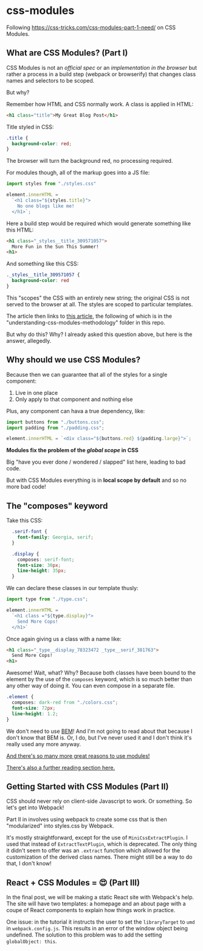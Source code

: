 # css-modules

Following https://css-tricks.com/css-modules-part-1-need/ on CSS Modules.

## What are CSS Modules? (Part I)

CSS Modules is not an _official spec_ or an _implementation in the browser_ but rather a process in a build step (webpack or browserify) that changes class names and selectors to be scoped.

But why?

Remember how HTML and CSS normally work.  A class is applied in HTML:

```html
<h1 class="title">My Great Blog Post</h1>
```

Title styled in CSS:

```css
.title {
  background-color: red;
}
```

The browser will turn the background red, no processing required.

For modules though, all of the markup goes into a JS file:

```javascript
import styles from "./styles.css"

element.innerHTML = 
  `<h1 class="${styles.title}">
    No one blogs like me!
  </h1>`;
```

Here a build step would be required which would generate something like this HTML:

```html
<h1 class="_styles__title_309571057">
  More Fun in the Sun This Summer!
<h1>
```

And something like this CSS:
```css
._styles__title_309571057 {
  background-color: red
}
```

This "scopes" the CSS with an entirely new string; the original CSS is not served to the browser at all.  The styles are scoped to particular templates.  

The article then links to [this article](https://www.sitepoint.com/understanding-css-modules-methodology/), the following of which is in the "understanding-css-modules-methodology" folder in this repo.

But why do this?  Why?  I already asked this question above, but here is the answer, allegedly.

## Why should we use CSS Modules?

Because then we can guarantee that all of the styles for a single component:

1.  Live in one place
2.  Only apply to that component and nothing else

Plus, any component can hava a true dependency, like:

```javascript
import buttons from "./buttons.css";
import padding from "./padding.css";

element.innerHTML = `<div class="${buttons.red} ${padding.large}">`;
```

**Modules fix the problem of the _global scope_ in CSS**
  
Big "have you ever done / wondered / slapped" list here, leading to bad code.

But with CSS Modules everything is in **local scope by default** and so no more bad code!

## The "composes" keyword

Take this CSS:

```css
  .serif-font {
    font-family: Georgia, serif;
  }

  .display {
    composes: serif-font;
    font-size: 30px;
    line-height: 35px;
  }
```

We can declare these classes in our template thusly:

```javascript
import type from "./type.css";

element.innerHTML = 
  `<h1 class ="${type.display}">
    Send More Cops!
  </h1>`
```

Once again giving us a class with a name like:

```html
<h1 class="_type__display_78323472 _type__serif_381763">
  Send More Cops!
<h1>
```

Awesome!  Wait, what?  Why?  Because both classes have been bound to the element by the use of the `composes` keyword, which is so much better than any other way of doing it.  You can even compose in a separate file.

```css
.element {
  composes: dark-red from "./colors.css";
  font-size: 72px;
  line-height: 1.2;
}
```

We don't need to use [BEM](https://css-tricks.com/bem-101/)!  And I'm not going to read about that because I don't know that BEM is. Or, I do, but I've never used it and I don't think it's really used any more anyway.

[And there's so many more great reasons to use modules!](https://glenmaddern.com/articles/css-modules)

[There's also a further reading section here.](https://css-tricks.com/css-modules-part-1-need/#further-reading)

## Getting Started with CSS Modules (Part II)

CSS should never rely on client-side Javascript to work.  Or something.  So let's get into Webpack!

Part II in involves using webpack to create some css that is then "modularized" into styles.css by Webpack.

It's mostly straightforward, except for the use of `MiniCssExtractPlugin`.  I used that instead of `ExtractTextPlugin`, which is deprecated.  The only thing it didn't seem to offer was an `.extract` function which allowed for the customization of the derived class names.  There might still be a way to do that, I don't know!

## React + CSS Modules = 😍 (Part III)

In the final post, we will be making a static React site with Webpack's help.  The site will have two templates: a homepage and an about page with a coupe of React components to explain how things work in practice.

One issue: in the tutorial it instructs the user to set the `libraryTarget` to `umd` in `webpack.config.js`.  This results in an error of the window object being undefined.  The solution to this problem was to add the setting `globalObject: this`. 

